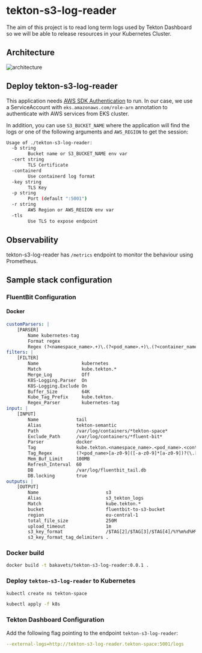 # tekton-s3-log-reader

The aim of this project is to read long term logs used by Tekton Dashboard so we will be able to release resources in your Kubernetes Cluster.

## Architecture
![architecture](img/tekton-logs-arch.png)

## Deploy tekton-s3-log-reader

This application needs [AWS SDK Authentication](https://docs.aws.amazon.com/sdk-for-go/v1/developer-guide/configuring-sdk.html#specifying-credentials) to run. In our case, we use a ServiceAccount with `eks.amazonaws.com/role-arn` annotation to authenticate with AWS services from EKS cluster.

In addition, you can use `S3_BUCKET_NAME` where the application will find the logs or one of the following arguments and `AWS_REGION` to get the session:

```bash
Usage of ./tekton-s3-log-reader:
  -b string
    	Bucket name or S3_BUCKET_NAME env var
  -cert string
    	TLS Certificate
  -containerd
    	Use containerd log format
  -key string
    	TLS Key
  -p string
    	Port (default ":5001")
  -r string
    	AWS Region or AWS_REGION env var
  -tls
    	Use TLS to expose endpoint
```

## Observability
tekton-s3-log-reader has `/metrics` endpoint to monitor the behaviour using Prometheus.

## Sample stack configuration
### FluentBit Configuration
#### Docker
```yaml
customParsers: |
    [PARSER]
        Name kubernetes-tag
        Format regex
        Regex (?<namespace_name>.+)\.(?<pod_name>.+)\.(?<container_name>.+)
filters: |
    [FILTER]
        Name                kubernetes
        Match               kube.tekton.*
        Merge_Log           Off
        K8S-Logging.Parser  On
        K8S-Logging.Exclude On
        Buffer_Size         64K
        Kube_Tag_Prefix     kube.tekton.
        Regex_Parser        kubernetes-tag
input: |
    [INPUT]
        Name              tail
        Alias             tekton-semantic
        Path              /var/log/containers/*tekton-space*
        Exclude_Path      /var/log/containers/*fluent-bit*
        Parser            docker
        Tag               kube.tekton.<namespace_name>.<pod_name>.<container_name>
        Tag_Regex         (?<pod_name>[a-z0-9]([-a-z0-9]*[a-z0-9])?(\.[a-z0-9]([-a-z0-9]*[a-z0-9])?)*)_(?<namespace_name>[^_]+)_(?<container_name>.+)-
        Mem_Buf_Limit     100MB
        Refresh_Interval  60
        DB                /var/log/fluentbit_tail.db
        DB.locking        true
outputs: |
    [OUTPUT]
        Name                         s3
        Alias                        s3_tekton_logs
        Match                        kube.tekton.*
        bucket                       fluentbit-to-s3-bucket
        region                       eu-central-1
        total_file_size              250M
        upload_timeout               1m
        s3_key_format                /$TAG[2]/$TAG[3]/$TAG[4]/%Y%m%d%H%M%S.log
        s3_key_format_tag_delimiters .
```
### Docker build
```sh
docker build -t bakavets/tekton-s3-log-reader:0.0.1 .
```

### Deploy ```tekton-s3-log-reader``` to Kubernetes
```sh
kubectl create ns tekton-space
```
```sh
kubectl apply -f k8s
```

### Tekton Dashboard Configuration

Add the following flag pointing to the endpoint `tekton-s3-log-reader`: 
```yaml
--external-logs=http://tekton-s3-log-reader.tekton-space:5001/logs
```
